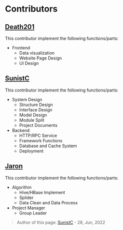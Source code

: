 # Contributors

## [Death201](https://github.com/Death201)

This contributor implement the following functions/parts:

+ Frontend
    + Data visualization
    + Website Page Design
    + UI Design

## [SunistC](https://github.com/sunist-c)

This contributor implement the following functions/parts:

+ System Design
    + Structure Design
    + Interface Design
    + Model Design
    + Module Split
    + Project Documents
+ Backend
    + HTTP/RPC Service
    + Framework Functions
    + Database and Cache System
    + Deployment

## [Jaron](https://github.com/Jaron-Jiang)

This contributor implement the following functions/parts:

+ Algorithm
    + Hive/HBase Implement
    + Splider
    + Data Clean and Data Process
+ Project Manager
    + Group Leader

> Author of this page: [SunistC](https://www.sunist.cn) - 28, Jun, 2022